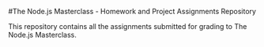 #The Node.js Masterclass - Homework and Project Assignments Repository

This repository contains all the assignments submitted for grading
to The Node.js Masterclass.